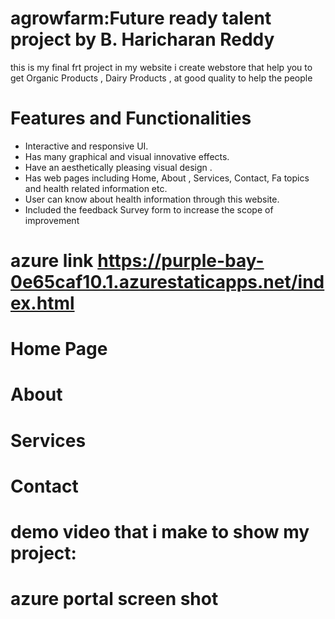 # agrowfarm:Future ready talent project by B. Haricharan Reddy
this is my final frt project
in my website i create webstore that help you to get Organic Products , Dairy Products ,  at good quality to help the people 
# Features and Functionalities 
- Interactive and responsive UI.
- Has many graphical and visual innovative effects.
- Have an aesthetically pleasing visual design .
- Has  web pages including Home, About , Services, Contact, Fa topics and health related information etc.
- User can know about health information through this website.
- Included the feedback Survey form to increase the scope of improvement 

# azure link https://purple-bay-0e65caf10.1.azurestaticapps.net/index.html
# Home Page
# About
# Services
# Contact
# demo video that i make to show my project:
# azure portal screen shot
